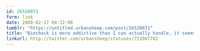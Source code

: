 ```yaml
---
id: 26520071
form: link
date: 2008-02-17 04:12:00
tumblr: "https://untitled.urbansheep.com/post/26520071"
title: "Bioshock is more addictive than I can actually handle, it seems. :( So free-flowing and immersive. Good game. Bad me."
linkurl: http://twitter.com/urbansheep/statuses/721067782
---
```


